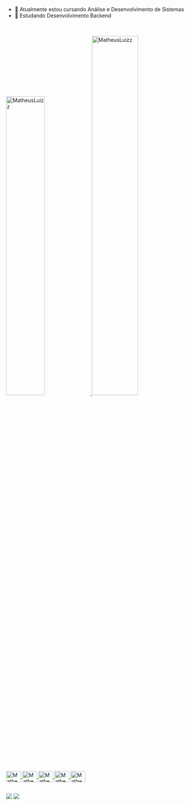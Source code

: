 ##

- 🔭 Atualmente estou cursando Análise e Desenvolvimento de Sistemas
- 🌱 Estudando Desenvolvimento Backend 


##

<div style="display: inline_block"><br>
   <a href="https://github.com/MatheusLuizz">
  <img width="45.6%" src="https://github-readme-stats.vercel.app/api?username=MatheusLuizz&show_icons=true&theme=radical" alt="MatheusLuizz" />

  <img width="50%" src="https://github-readme-stats.vercel.app/api/top-langs/?username=MatheusLuizz&layout=compact&langs_count=7&theme=radical" alt="MatheusLuizz" />
    
</div>

##

<div style="display: inline_block"><br>
  <img align="center" alt="Matheus-Java" height="30" width="40" src="https://cdn.jsdelivr.net/gh/devicons/devicon/icons/java/java-original.svg"">
  <img align="center" alt="Matheus-Java" height="30" width="40" src="https://cdn.jsdelivr.net/gh/devicons/devicon/icons/git/git-original.svg">
  <img align="center" alt="Matheus-MySQL" height="30" width="40" src="https://cdn.jsdelivr.net/gh/devicons/devicon/icons/mysql/mysql-original-wordmark.svg">
  <img align="center" alt="Matheus-MongoDB" height="30" width="40" src="https://cdn.jsdelivr.net/gh/devicons/devicon/icons/mongodb/mongodb-original-wordmark.svg">
  <img align="center" alt="Matheus-HTML" height="30" width="40" src="https://cdn.jsdelivr.net/gh/devicons/devicon/icons/html5/html5-original.svg">
</div>

## 

<div>
  <a href="https://www.linkedin.com/in/matheus-luiz-001334201/" target="_blank"><img src="https://img.shields.io/badge/-LinkedIn-%230077B5?style=for-the-badge&logo=linkedin&logoColor=white" target="_blank"></a> 
 <a href = "mailto:matheus.luizf35@gmail.com"><img src="https://img.shields.io/badge/-Gmail-%23333?style=for-the-badge&logo=gmail&logoColor=white" target="_blank"></a>
</div>

